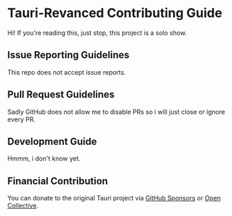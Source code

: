 # Tauri-Revanced Contributing Guide

Hi! If you're reading this, just stop, this project is a solo show.

## Issue Reporting Guidelines

This repo does not accept issue reports.

## Pull Request Guidelines

Sadly GitHub does not allow me to disable PRs so i will just close or ignore every PR.

## Development Guide

Hmmm, i don't know yet.

## Financial Contribution

You can donate to the original Tauri project via [GitHub Sponsors](https://github.com/sponsors/nothingismagick) or [Open Collective](https://opencollective.com/tauri).
